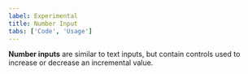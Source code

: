 ```yaml
---
label: Experimental
title: Number Input
tabs: ['Code', 'Usage']
---
```


<page-intro>**Number inputs** are similar to text inputs, but contain controls used to increase or decrease an incremental value.</page-intro>

<component 
    name="Number Input"
    component="number-input" 
    variation="number-input"
    experimental="true"
    >
</component>
<component-docs component="number-input"></component-docs>
